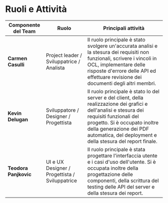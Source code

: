 
# Ruoli e Attività

| Componente del Team | Ruolo | Principali attività |
| --- | --- | --- |
| **Carmen Casulli** | Project leader / Sviluppatrice / Analista | Il ruolo principale è stato svolgere un'accurata analisi e la stesura dei requisiti non funzionali, scrivere i vincoli in OCL, implementare delle risposte d'errore delle API ed effettuare revisione dei documenti degli altri membri. |
| **Kevin Delugan** | Sviluppatore / Designer / Progettista  | Il ruolo principale è stato lo del server e del client, della realizzazione dei grafici e dell'analisi e stesura dei requisiti funzionali del progetto. Si è occupato inoltre della generazione dei PDF automatica, del deployment e della stesura del report finale. |
| **Teodora Panjkovic** | UI e UX Designer / Progettista / Sviluppatrice | Il ruolo principale è stata progettare l'interfaccia utente e i casi d'uso dell'utente. Si è occupata inoltre della progettazione delle componenti, della scrittura del testing delle API del server e della stesura dei report. |
